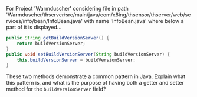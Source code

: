 For Project 'Warmduscher' considering file in path 'Warmduscher/thserver/src/main/java/com/x8ing/thsensor/thserver/web/services/info/bean/InfoBean.java' with name 'InfoBean.java' where below a part of it is displayed... 
```java
public String getBuildVersionServer() {
    return buildVersionServer;
}
public void setBuildVersionServer(String buildVersionServer) {
    this.buildVersionServer = buildVersionServer;
}
```
These two methods demonstrate a common pattern in Java. Explain what this pattern is, and what is the purpose of having both a getter and setter method for the `buildVersionServer` field?